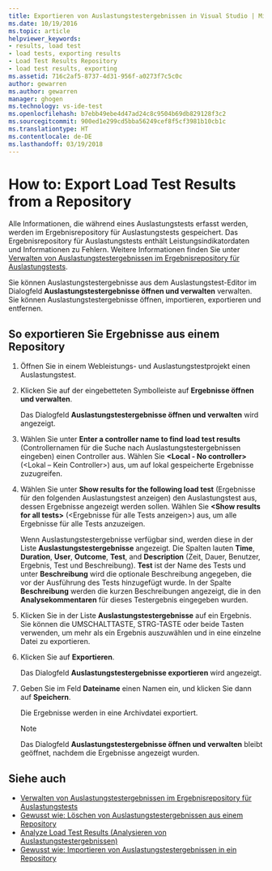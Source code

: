 ```yaml
---
title: Exportieren von Auslastungstestergebnissen in Visual Studio | Microsoft-Dokumentation
ms.date: 10/19/2016
ms.topic: article
helpviewer_keywords:
- results, load test
- load tests, exporting results
- Load Test Results Repository
- load test results, exporting
ms.assetid: 716c2af5-8737-4d31-956f-a0273f7c5c0c
author: gewarren
ms.author: gewarren
manager: ghogen
ms.technology: vs-ide-test
ms.openlocfilehash: b7ebb49ebe4d47ad24c8c9504b69db829128f3c2
ms.sourcegitcommit: 900ed1e299cd5bba56249cef8f5cf3981b10cb1c
ms.translationtype: HT
ms.contentlocale: de-DE
ms.lasthandoff: 03/19/2018
---
```

# <a name="how-to-export-load-test-results-from-a-repository"></a>How to: Export Load Test Results from a Repository

Alle Informationen, die während eines Auslastungstests erfasst werden, werden im Ergebnisrepository für Auslastungstests gespeichert. Das Ergebnisrepository für Auslastungstests enthält Leistungsindikatordaten und Informationen zu Fehlern. Weitere Informationen finden Sie unter [Verwalten von Auslastungstestergebnissen im Ergebnisrepository für Auslastungstests](../test/manage-load-test-results-in-the-load-test-results-repository.md).

Sie können Auslastungstestergebnisse aus dem Auslastungstest-Editor im Dialogfeld **Auslastungstestergebnisse öffnen und verwalten** verwalten. Sie können Auslastungstestergebnisse öffnen, importieren, exportieren und entfernen.

## <a name="to-export-results-from-a-repository"></a>So exportieren Sie Ergebnisse aus einem Repository

1.  Öffnen Sie in einem Webleistungs- und Auslastungstestprojekt einen Auslastungstest.

2.  Klicken Sie auf der eingebetteten Symbolleiste auf **Ergebnisse öffnen und verwalten**.

     Das Dialogfeld **Auslastungstestergebnisse öffnen und verwalten** wird angezeigt.

3.  Wählen Sie unter **Enter a controller name to find load test results** (Controllernamen für die Suche nach Auslastungstestergebnissen eingeben) einen Controller aus. Wählen Sie **\<Local - No controller>** (<Lokal – Kein Controller>) aus, um auf lokal gespeicherte Ergebnisse zuzugreifen.

4.  Wählen Sie unter **Show results for the following load test** (Ergebnisse für den folgenden Auslastungstest anzeigen) den Auslastungstest aus, dessen Ergebnisse angezeigt werden sollen. Wählen Sie **\<Show results for all tests>** (<Ergebnisse für alle Tests anzeigen>) aus, um alle Ergebnisse für alle Tests anzuzeigen.

     Wenn Auslastungstestergebnisse verfügbar sind, werden diese in der Liste **Auslastungstestergebnisse** angezeigt. Die Spalten lauten **Time**, **Duration**, **User**, **Outcome**, **Test**, and **Description** (Zeit, Dauer, Benutzer, Ergebnis, Test und Beschreibung). **Test** ist der Name des Tests und unter **Beschreibung** wird die optionale Beschreibung angegeben, die vor der Ausführung des Tests hinzugefügt wurde. In der Spalte **Beschreibung** werden die kurzen Beschreibungen angezeigt, die in den **Analysekommentaren** für dieses Testergebnis eingegeben wurden.

5.  Klicken Sie in der Liste **Auslastungstestergebnisse** auf ein Ergebnis. Sie können die UMSCHALTTASTE, STRG-TASTE oder beide Tasten verwenden, um mehr als ein Ergebnis auszuwählen und in eine einzelne Datei zu exportieren.

6.  Klicken Sie auf **Exportieren**.

     Das Dialogfeld **Auslastungstestergebnisse exportieren** wird angezeigt.

7.  Geben Sie im Feld **Dateiname** einen Namen ein, und klicken Sie dann auf **Speichern**.

     Die Ergebnisse werden in eine Archivdatei exportiert.

    > [!NOTE]
    > Das Dialogfeld **Auslastungstestergebnisse öffnen und verwalten** bleibt geöffnet, nachdem die Ergebnisse angezeigt wurden.

## <a name="see-also"></a>Siehe auch

- [Verwalten von Auslastungstestergebnissen im Ergebnisrepository für Auslastungstests](../test/manage-load-test-results-in-the-load-test-results-repository.md)
- [Gewusst wie: Löschen von Auslastungstestergebnissen aus einem Repository](../test/how-to-delete-load-test-results-from-a-repository.md)
- [Analyze Load Test Results (Analysieren von Auslastungstestergebnissen)](../test/analyze-load-test-results-using-the-load-test-analyzer.md)
- [Gewusst wie: Importieren von Auslastungstestergebnissen in ein Repository](../test/how-to-import-load-test-results-into-a-repository.md)